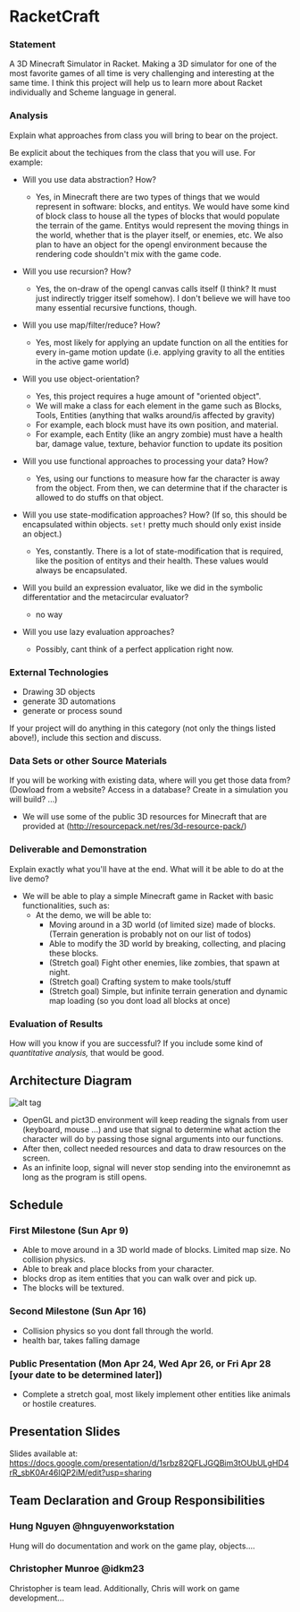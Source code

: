 # RacketCraft

### Statement
A 3D Minecraft Simulator in Racket. Making a 3D simulator for one of the most favorite games of all time is very challenging and interesting at the same time. I think this project will help us to learn more about Racket individually and Scheme language in general. 

### Analysis
Explain what approaches from class you will bring to bear on the project.

Be explicit about the techiques from the class that you will use. For example:

- Will you use data abstraction? How?
	+ Yes, in Minecraft there are two types of things that we would represent in software: blocks, and entitys. We would have some kind of block class to house all the types of blocks that would populate the terrain of the game. Entitys would represent the moving things in the world, whether that is the player itself, or enemies, etc. We also plan to have an object for the opengl environment because the rendering code shouldn't mix with the game code.

- Will you use recursion? How?
	+ Yes, the on-draw of the opengl canvas calls itself (I think? It must just indirectly trigger itself somehow). I don't believe we will have too many essential recursive functions, though.

- Will you use map/filter/reduce? How?
	+ Yes, most likely for applying an update function on all the entities for every in-game motion update (i.e. applying gravity to all the entities in the active game world)

- Will you use object-orientation? 
	+ Yes, this project requires a huge amount of "oriented object".
	+ We will make a class for each element in the game such as Blocks, Tools, Entities (anything that walks around/is affected by gravity)
	+ For example, each block must have its own position, and material.
	+ For example, each Entity (like an angry zombie) must have a health bar, damage value, texture, behavior function to update its position

- Will you use functional approaches to processing your data? How?
	+ Yes, using our functions to measure how far the character is away from the object. From then, we can determine that if the character is allowed to do stuffs on that object.

- Will you use state-modification approaches? How? (If so, this should be encapsulated within objects. `set!` pretty much should only exist inside an object.)
	+ Yes, constantly. There is a lot of state-modification that is required, like the position of entitys and their health. These values would always be encapsulated.

- Will you build an expression evaluator, like we did in the symbolic differentatior and the metacircular evaluator?
	+ no way
- Will you use lazy evaluation approaches?
	+ Possibly, cant think of a perfect application right now.
	
### External Technologies
- Drawing 3D objects
- generate 3D automations
- generate or process sound

If your project will do anything in this category (not only the things listed above!), include this section and discuss.

### Data Sets or other Source Materials
If you will be working with existing data, where will you get those data from? (Dowload from a website? Access in a database? Create in a simulation you will build? ...)
- We will use some of the public 3D resources for Minecraft that are provided at (http://resourcepack.net/res/3d-resource-pack/)

### Deliverable and Demonstration
Explain exactly what you'll have at the end. What will it be able to do at the live demo?
- We will be able to play a simple Minecraft game in Racket with basic functionalities, such as:
	+ At the demo, we will be able to:
		+ Moving around in a 3D world (of limited size) made of blocks. (Terrain generation is probably not on our list of todos)
		+ Able to modify the 3D world by breaking, collecting, and placing these blocks.
		+ (Stretch goal) Fight other enemies, like zombies, that spawn at night.
		+ (Stretch goal) Crafting system to make tools/stuff
		+ (Stretch goal) Simple, but infinite terrain generation and dynamic map loading (so you dont load all blocks at once)

### Evaluation of Results
How will you know if you are successful? 
If you include some kind of _quantitative analysis,_ that would be good.

## Architecture Diagram
![alt tag](https://github.com/oplS17projects/RacketCraft/blob/master/Artboard.png)
- OpenGL and pict3D environment will keep reading the signals from user (keyboard, mouse ...) and use that signal to determine what action the character will do by passing those signal arguments into our functions.
- After then, collect needed resources and data to draw resources on the screen.
- As an infinite loop, signal will never stop sending into the environemnt as long as the program is still opens.

## Schedule
### First Milestone (Sun Apr 9)
- Able to move around in a 3D world made of blocks. Limited map size. No collision physics.
- Able to break and place blocks from your character.
- blocks drop as item entities that you can walk over and pick up.
- The blocks will be textured.

### Second Milestone (Sun Apr 16)
- Collision physics so you dont fall through the world.
- health bar, takes falling damage

### Public Presentation (Mon Apr 24, Wed Apr 26, or Fri Apr 28 [your date to be determined later])
- Complete a stretch goal, most likely implement other entities like animals or hostile creatures.

## Presentation Slides
Slides available at: https://docs.google.com/presentation/d/1srbz82QFLJGQBim3tOUbULgHD4rR_sbK0Ar46lQP2iM/edit?usp=sharing

## Team Declaration and Group Responsibilities
### Hung Nguyen @hnguyenworkstation
Hung will do documentation and work on the game play, objects....

### Christopher Munroe @idkm23 
Christopher is team lead. Additionally, Chris will work on game development...   
